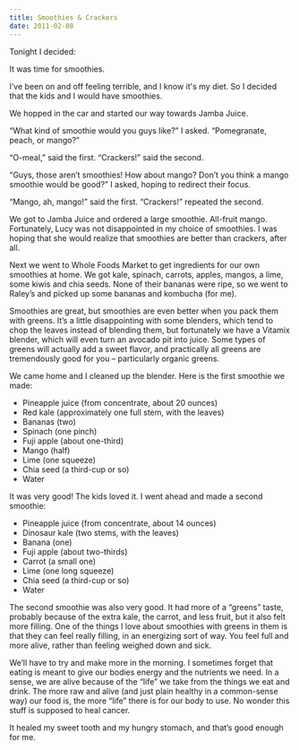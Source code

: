 ```yaml
---
title: Smoothies & Crackers
date: 2011-02-08
---
```


Tonight I decided:

It was time for smoothies.

I’ve been on and off feeling terrible, and I know it's my diet. So I decided that the kids and I would have smoothies.

We hopped in the car and started our way towards Jamba Juice.

“What kind of smoothie would you guys like?” I asked. “Pomegranate, peach, or mango?”

“O-meal,” said the first. “Crackers!” said the second.

“Guys, those aren’t smoothies! How about mango? Don’t you think a mango smoothie would be good?” I asked, hoping to redirect their focus.

“Mango, ah, mango!” said the first. “Crackers!” repeated the second.<!--more-->

We got to Jamba Juice and ordered a large smoothie. All-fruit mango. Fortunately, Lucy was not disappointed in my choice of smoothies. I was hoping that she would realize that smoothies are better than crackers, after all.

Next we went to Whole Foods Market to get ingredients for our own smoothies at home. We got kale, spinach, carrots, apples, mangos, a lime, some kiwis and chia seeds. None of their bananas were ripe, so we went to Raley’s and picked up some bananas and kombucha (for me).

Smoothies are great, but smoothies are even better when you pack them with greens. It’s a little disappointing with some blenders, which tend to chop the leaves instead of blending them, but fortunately we have a Vitamix blender, which will even turn an avocado pit into juice. Some types of greens will actually add a sweet flavor, and practically all greens are tremendously good for you – particularly organic greens.

We came home and I cleaned up the blender. Here is the first smoothie we made:

 * Pineapple juice (from concentrate, about 20 ounces)
 * Red kale (approximately one full stem, with the leaves)
 * Bananas (two)
 * Spinach (one pinch)
 * Fuji apple (about one-third)
 * Mango (half)
 * Lime (one squeeze)
 * Chia seed (a third-cup or so)
 * Water

It was very good! The kids loved it. I went ahead and made a second smoothie:

 * Pineapple juice (from concentrate, about 14 ounces)
 * Dinosaur kale (two stems, with the leaves)
 * Banana (one)
 * Fuji apple (about two-thirds)
 * Carrot (a small one)
 * Lime (one long squeeze)
 * Chia seed (a third-cup or so)
 * Water

The second smoothie was also very good. It had more of a “greens” taste, probably because of the extra kale, the carrot, and less fruit, but it also felt more filling. One of the things I love about smoothies with greens in them is that they can feel really filling, in an energizing sort of way. You feel full and more alive, rather than feeling weighed down and sick.

We’ll have to try and make more in the morning. I sometimes forget that eating is meant to give our bodies energy and the nutrients we need. In a sense, we are alive because of the “life” we take from the things we eat and drink. The more raw and alive (and just plain healthy in a common-sense way) our food is, the more “life” there is for our body to use. No wonder this stuff is supposed to heal cancer.

It healed my sweet tooth and my hungry stomach, and that’s good enough for me.